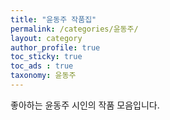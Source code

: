 ```yaml
---
title: "윤동주 작품집"
permalink: /categories/윤동주/
layout: category
author_profile: true
toc_sticky: true
toc_ads : true
taxonomy: 윤동주
---
```


좋아하는 윤동주 시인의 작품 모음입니다.
